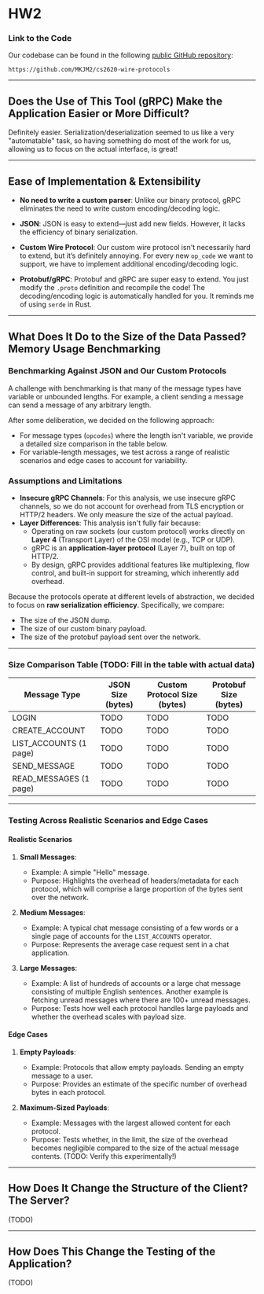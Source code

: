 # HW2 

### Link to the Code
Our codebase can be found in the following [public GitHub repository](https://github.com/MKJM2/cs2620-wire-protocols):
```
https://github.com/MKJM2/cs2620-wire-protocols
```

---

## Does the Use of This Tool (gRPC) Make the Application Easier or More Difficult?
Definitely easier. Serialization/deserialization seemed to us like a very "automatable" task, so having something do most of the work for us, allowing us to focus on the actual interface, is great!

---

## Ease of Implementation & Extensibility
- **No need to write a custom parser**: Unlike our binary protocol, gRPC eliminates the need to write custom encoding/decoding logic.
  
- **JSON**: JSON is easy to extend—just add new fields. However, it lacks the efficiency of binary serialization.

- **Custom Wire Protocol**: Our custom wire protocol isn't necessarily hard to extend, but it’s definitely annoying. For every new `op_code` we want to support, we have to implement additional encoding/decoding logic.

- **Protobuf/gRPC**: Protobuf and gRPC are super easy to extend. You just modify the `.proto` definition and recompile the code! The decoding/encoding logic is automatically handled for you. It reminds me of using `serde` in Rust.

---

## What Does It Do to the Size of the Data Passed? Memory Usage Benchmarking

### Benchmarking Against JSON and Our Custom Protocols
A challenge with benchmarking is that many of the message types have variable or unbounded lengths. For example, a client sending a message can send a message of any arbitrary length.

After some deliberation, we decided on the following approach:

- For message types (`opcodes`) where the length isn't variable, we provide a detailed size comparison in the table below.
- For variable-length messages, we test across a range of realistic scenarios and edge cases to account for variability.

### Assumptions and Limitations
- **Insecure gRPC Channels**: For this analysis, we use insecure gRPC channels, so we do not account for overhead from TLS encryption or HTTP/2 headers. We only measure the size of the actual payload.
- **Layer Differences**: This analysis isn't fully fair because:
  - Operating on raw sockets (our custom protocol) works directly on **Layer 4** (Transport Layer) of the OSI model (e.g., TCP or UDP).
  - gRPC is an **application-layer protocol** (Layer 7), built on top of HTTP/2.
  - By design, gRPC provides additional features like multiplexing, flow control, and built-in support for streaming, which inherently add overhead.

Because the protocols operate at different levels of abstraction, we decided to focus on **raw serialization efficiency**. Specifically, we compare:
- The size of the JSON dump.
- The size of our custom binary payload.
- The size of the protobuf payload sent over the network.

---

### Size Comparison Table (TODO: Fill in the table with actual data)

| **Message Type**       | **JSON Size (bytes)** | **Custom Protocol Size (bytes)** | **Protobuf Size (bytes)** |
|-------------------------|-----------------------|-----------------------------------|---------------------------|
| LOGIN                  | TODO                 | TODO                             | TODO                     |
| CREATE_ACCOUNT         | TODO                 | TODO                             | TODO                     |
| LIST_ACCOUNTS (1 page) | TODO                 | TODO                             | TODO                     |
| SEND_MESSAGE           | TODO                 | TODO                             | TODO                     |
| READ_MESSAGES (1 page) | TODO                 | TODO                             | TODO                     |

---

### Testing Across Realistic Scenarios and Edge Cases

#### Realistic Scenarios
1. **Small Messages**:
   - Example: A simple "Hello" message.
   - Purpose: Highlights the overhead of headers/metadata for each protocol, which will comprise a large proportion of the bytes sent over the network.

2. **Medium Messages**:
   - Example: A typical chat message consisting of a few words or a single page of accounts for the `LIST_ACCOUNTS` operator.
   - Purpose: Represents the average case request sent in a chat application.

3. **Large Messages**:
   - Example: A list of hundreds of accounts or a large chat message consisting of multiple English sentences. Another example is fetching unread messages where there are 100+ unread messages.
   - Purpose: Tests how well each protocol handles large payloads and whether the overhead scales with payload size.

#### Edge Cases
1. **Empty Payloads**:
   - Example: Protocols that allow empty payloads. Sending an empty message to a user.
   - Purpose: Provides an estimate of the specific number of overhead bytes in each protocol.

2. **Maximum-Sized Payloads**:
   - Example: Messages with the largest allowed content for each protocol.
   - Purpose: Tests whether, in the limit, the size of the overhead becomes negligible compared to the size of the actual message contents. (TODO: Verify this experimentally!)

---

## How Does It Change the Structure of the Client? The Server?

(TODO)

---

## How Does This Change the Testing of the Application?

(TODO)
